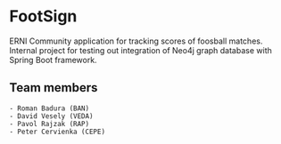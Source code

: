 # FootSign
ERNI Community application for tracking scores of foosball matches. Internal project for testing out integration of Neo4j graph database with Spring Boot framework.

## Team members
	- Roman Badura (BAN)
	- David Vesely (VEDA)
	- Pavol Rajzak (RAP)
	- Peter Cervienka (CEPE)
